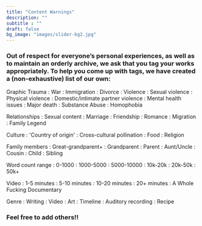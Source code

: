 ```yaml
---
title: "Content Warnings"
description: ""
subtitle : ""
draft: false
bg_image: "images/slider-bg2.jpg"
---
```


### **Out of respect for everyone’s personal experiences, as well as to maintain an orderly archive, we ask that you tag your works appropriately. To help you come up with tags, we have created a (non-exhaustive) list of our own:**

Graphic Trauma
: War
: Immigration
: Divorce
: Violence
: Sexual violence
: Physical violence
: Domestic/intimate partner violence
: Mental health issues
: Major death
: Substance Abuse
: Homophobia

Relationships
: Sexual content
: Marriage
: Friendship
: Romance
: Migration
: Family Legend

Culture
: 'Country of origin'
: Cross-cultural pollination
: Food
: Religion

Family members
: Great-grandparent+
: Grandparent
: Parent
: Aunt/Uncle
: Cousin
: Child
: Sibling

Word count range
: 0-1000
: 1000-5000
: 5000-10000
: 10k-20k
: 20k-50k
: 50k+

Video
: 1-5 minutes
: 5-10 minutes
: 10-20 minutes
: 20+ minutes
: A Whole Fucking Documentary

Genre
: Writing
: Video
: Art
: Timeline
: Auditory recording
: Recipe

### **Feel free to add others!!**
